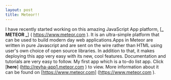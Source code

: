 ```yaml
---
layout: post
title: Meteor!! 
---
```

I have recently started working on this amazing JavaScript App platform, [**_ METEOR _**] ( https://www.meteor.com ). It is an ultra-simple platform that can be used to build modern day web applications.Apps in Meteor are written in pure Javascript and are sent on the wire rather than HTML using user's own choice of open source libraries. In addition to that, it makes deploying this app very easy with its new, cool features. Documentation and tutorials are very easy to follow.
My first app which is a to-do list app. Click [**here**] (http://reyha-app1.meteor.com ) to view.
More information about it can be found on [https://www.meteor.com] (https://www.meteor.com ).
